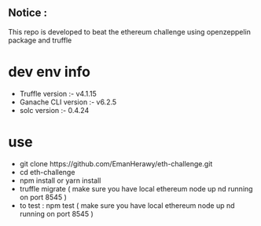 ## Notice :

This repo is developed to beat the ethereum challenge using openzeppelin package and truffle

# dev env info

<ul>
  <li>Truffle version :- v4.1.15
</li>
   <li>
Ganache CLI version :- v6.2.5</li>
   <li>
solc version :- 0.4.24</li>
</ul>

# use
<ul>
  <li> git clone https://github.com/EmanHerawy/eth-challenge.git
</li>
   <li>
 cd eth-challenge</li>
   <li>
     npm install or yarn install
</li>
    <li>truffle migrate ( make sure you have local ethereum node up nd running on port 8545 )
</li>
    <li>to test : npm test ( make sure you have local ethereum node up nd running on port 8545 )

</li>
</ul>
